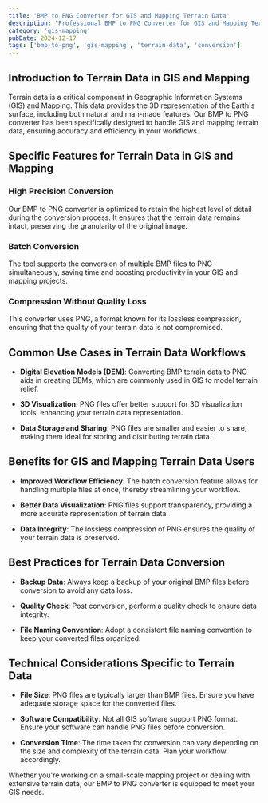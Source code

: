 ```yaml
---
title: 'BMP to PNG Converter for GIS and Mapping Terrain Data'
description: 'Professional BMP to PNG Converter for GIS and Mapping Terrain Data. Optimized for GIS and Mapping terrain data workflows.'
category: 'gis-mapping'
pubDate: 2024-12-17
tags: ['bmp-to-png', 'gis-mapping', 'terrain-data', 'conversion']
---
```


## Introduction to Terrain Data in GIS and Mapping

Terrain data is a critical component in Geographic Information Systems (GIS) and Mapping. This data provides the 3D representation of the Earth's surface, including both natural and man-made features. Our BMP to PNG converter has been specifically designed to handle GIS and mapping terrain data, ensuring accuracy and efficiency in your workflows.

## Specific Features for Terrain Data in GIS and Mapping

### High Precision Conversion

Our BMP to PNG converter is optimized to retain the highest level of detail during the conversion process. It ensures that the terrain data remains intact, preserving the granularity of the original image.

### Batch Conversion

The tool supports the conversion of multiple BMP files to PNG simultaneously, saving time and boosting productivity in your GIS and mapping projects.

### Compression Without Quality Loss

This converter uses PNG, a format known for its lossless compression, ensuring that the quality of your terrain data is not compromised.

## Common Use Cases in Terrain Data Workflows

- **Digital Elevation Models (DEM)**: Converting BMP terrain data to PNG aids in creating DEMs, which are commonly used in GIS to model terrain relief.

- **3D Visualization**: PNG files offer better support for 3D visualization tools, enhancing your terrain data representation.

- **Data Storage and Sharing**: PNG files are smaller and easier to share, making them ideal for storing and distributing terrain data.

## Benefits for GIS and Mapping Terrain Data Users

- **Improved Workflow Efficiency**: The batch conversion feature allows for handling multiple files at once, thereby streamlining your workflow.

- **Better Data Visualization**: PNG files support transparency, providing a more accurate representation of terrain data.

- **Data Integrity**: The lossless compression of PNG ensures the quality of your terrain data is preserved.

## Best Practices for Terrain Data Conversion

- **Backup Data**: Always keep a backup of your original BMP files before conversion to avoid any data loss.

- **Quality Check**: Post conversion, perform a quality check to ensure data integrity.

- **File Naming Convention**: Adopt a consistent file naming convention to keep your converted files organized.

## Technical Considerations Specific to Terrain Data

- **File Size**: PNG files are typically larger than BMP files. Ensure you have adequate storage space for the converted files.

- **Software Compatibility**: Not all GIS software support PNG format. Ensure your software can handle PNG files before conversion.

- **Conversion Time**: The time taken for conversion can vary depending on the size and complexity of the terrain data. Plan your workflow accordingly.

Whether you're working on a small-scale mapping project or dealing with extensive terrain data, our BMP to PNG converter is equipped to meet your GIS needs.